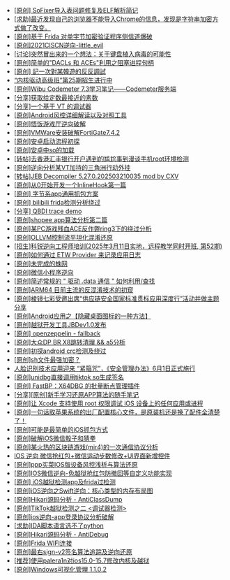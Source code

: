 + [[原创] SoFixer导入表问题修复及ELF解析简记](https://bbs.kanxue.com/thread-282221.htm)
+ [[求助]最近发现自己的浏览器不能导入Chrome的信息，发现是字符串加密方式做了改变。](https://bbs.kanxue.com/thread-283336.htm)
+ [[原创]基于  Frida  对单字节加密验证程序侧信道爆破](https://bbs.kanxue.com/thread-281796.htm)
+ [[原创]2021CISCN逆向-little_evil](https://bbs.kanxue.com/thread-267706.htm)
+ [[讨论]突然冒出来的一个想法：关于键盘植入病毒的可能性](https://bbs.kanxue.com/thread-286190.htm)
+ [[原创]简单的"DACLs 和 ACEs"利用之阻塞进程句柄](https://bbs.kanxue.com/thread-285347.htm)
+ [[原创] 記一次對某韓遊的反反調試](https://bbs.kanxue.com/thread-286089.htm)
+ [“内核驱动高级班”第25期招生进行中](https://bbs.kanxue.com/thread-280081.htm)
+ [[原创]Wibu Codemeter 7.3学习笔记——Codemeter服务端](https://bbs.kanxue.com/thread-275695.htm)
+ [[分享]获取给定数最接近的素数](https://bbs.kanxue.com/thread-286193.htm)
+ [[分享]一个基于 VT 的调试器](https://bbs.kanxue.com/thread-286110.htm)
+ [[原创]Android风控详细解读以及对照工具](https://bbs.kanxue.com/thread-286120.htm)
+ [[原创]悟饭游戏厅逆向破解](https://bbs.kanxue.com/thread-286194.htm)
+ [[原创]VMWare安装破解FortiGate7.4.2](https://bbs.kanxue.com/thread-284794.htm)
+ [[原创]安卓启动流程初探](https://bbs.kanxue.com/thread-285949.htm)
+ [[原创]安卓中so的加载](https://bbs.kanxue.com/thread-286004.htm)
+ [[转帖]去香港汇丰银行开户遇到的尴尬事到漫谈手机root环境检测](https://bbs.kanxue.com/thread-285754.htm)
+ [[原创]逆向分析某VT加持的三角洲行动外挂](https://bbs.kanxue.com/thread-286195.htm)
+ [[转帖]JEB Decompiler 5.27.0.202503210035 mod by CXV](https://bbs.kanxue.com/thread-286132.htm)
+ [[原创]从0开始开发一个InlineHook第一篇](https://bbs.kanxue.com/thread-284689.htm)
+ [[原创] 字节系app通用抓包方案](https://bbs.kanxue.com/thread-280165.htm)
+ [[原创] bilibili frida检测分析绕过](https://bbs.kanxue.com/thread-285893.htm)
+ [[分享] QBDI trace demo](https://bbs.kanxue.com/thread-285857.htm)
+ [[原创]shopee app算法分析第二篇](https://bbs.kanxue.com/thread-286191.htm)
+ [[原创]某PC游戏残血ACE反作弊ring3下的绕过分析](https://bbs.kanxue.com/thread-284667.htm)
+ [[原创]OLLVM控制流平坦化混淆还原](https://bbs.kanxue.com/thread-286151.htm)
+ [[招生]科锐逆向工程师培训(2025年3月11日实地，远程教学同时开班, 第52期)](https://bbs.kanxue.com/thread-51839.htm)
+ [[原创]如何通过 ETW Provider 来记录应用日志](https://bbs.kanxue.com/thread-285428.htm)
+ [[原创]未完成的蛛网](https://bbs.kanxue.com/thread-286198.htm)
+ [[原创]微信小程序逆向](https://bbs.kanxue.com/thread-286197.htm)
+ [[原创]简述常规的 " 驱动 .data 通信 " 如何利用/查找](https://bbs.kanxue.com/thread-285348.htm)
+ [[原创]ARM64 目前主流的反混淆技术的初窥](https://bbs.kanxue.com/thread-285567.htm)
+ [[原创]棱镜七彩受邀出席“供应链安全国家标准贯标应用深度行”活动并做主题分享](https://bbs.kanxue.com/thread-286199.htm)
+ [[原创]Android应用之【隐藏桌面图标的一种方法】](https://bbs.kanxue.com/thread-280106.htm)
+ [[原创]越狱开发工具JBDev1.0发布](https://bbs.kanxue.com/thread-286201.htm)
+ [[原创] openzeppelin - fallback](https://bbs.kanxue.com/thread-286176.htm)
+ [[原创]大众DP BR X8跳转清理 && a5分析](https://bbs.kanxue.com/thread-285143.htm)
+ [[原创]初探android crc检测及绕过](https://bbs.kanxue.com/thread-285790.htm)
+ [[原创]sh文件最强加密？](https://bbs.kanxue.com/thread-286144.htm)
+ [人脸识别技术应用迎来 “紧箍咒”，《安全管理办法》6月1日正式施行](https://bbs.kanxue.com/thread-286203.htm)
+ [[原创]unidbg直接调用tiktok so生成签名](https://bbs.kanxue.com/thread-285623.htm)
+ [[原创] FastBP：X64DBG 的批量断点管理插件](https://bbs.kanxue.com/thread-286202.htm)
+ [[分享][原创]新手学习还原APP算法的随手笔记](https://bbs.kanxue.com/thread-285953.htm)
+ [[原创]让 Xcode 支持使用 root 权限调试 iOS 设备上的任何应用或进程](https://bbs.kanxue.com/thread-273471.htm)
+ [[原创]一句话取苹果系统的出厂配置核心文件，是原装机还是换了配件全清楚了！](https://bbs.kanxue.com/thread-268898.htm)
+ [[原创]可能是最简单的iOS抓包方式](https://bbs.kanxue.com/thread-267298.htm)
+ [[原创]破解iOS微信骰子和猜拳](https://bbs.kanxue.com/thread-265106.htm)
+ [[原创]某火热的区块链游戏(mir4)的一次通信协议分析](https://bbs.kanxue.com/thread-270892.htm)
+ [IOS 逆向 微信抢红包+微信运动步数修改+UI界面新增控件](https://bbs.kanxue.com/thread-260303.htm)
+ [[原创]ppp买菜IOS版设备风控浅析与算法还原](https://bbs.kanxue.com/thread-270097.htm)
+ [[原创]IOS微信逆向-免越狱抢红包防撤回等自定义功能实现](https://bbs.kanxue.com/thread-265996.htm)
+ [[原创] iOS越狱检测app及frida过检测](https://bbs.kanxue.com/thread-277509.htm)
+ [[原创]iOS逆向之Swift逆向：核心类型的内存布局图](https://bbs.kanxue.com/thread-281215.htm)
+ [[原创]Hikari源码分析 - AntiClassDump](https://bbs.kanxue.com/thread-280139.htm)
+ [[原创]TikTok越狱检测之二 <调试器检测>](https://bbs.kanxue.com/thread-281020.htm)
+ [[原创]ios逆向-app登录协议分析破解](https://bbs.kanxue.com/thread-270189.htm)
+ [[求助]IDA脚本语言选不了python](https://bbs.kanxue.com/thread-278035.htm)
+ [[原创]Hikari源码分析 - AntiDebug](https://bbs.kanxue.com/thread-280144.htm)
+ [[原创]Frida WIFI连接](https://bbs.kanxue.com/thread-272023.htm)
+ [[原创]最右sign-v2签名算法追踪及逆向还原](https://bbs.kanxue.com/thread-262385.htm)
+ [[推荐]使用palera1n对ios15.0-15.7修改内核及越狱](https://bbs.kanxue.com/thread-274701.htm)
+ [[原创]Windows可视化管理 1.1.0.2](https://bbs.kanxue.com/thread-284075.htm)
